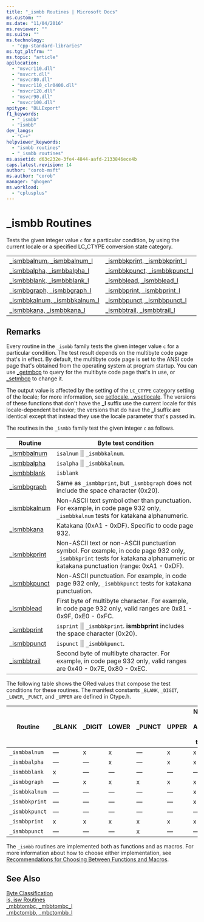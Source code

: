 ```yaml
---
title: "_ismbb Routines | Microsoft Docs"
ms.custom: ""
ms.date: "11/04/2016"
ms.reviewer: ""
ms.suite: ""
ms.technology: 
  - "cpp-standard-libraries"
ms.tgt_pltfrm: ""
ms.topic: "article"
apilocation: 
  - "msvcr110.dll"
  - "msvcrt.dll"
  - "msvcr80.dll"
  - "msvcr110_clr0400.dll"
  - "msvcr120.dll"
  - "msvcr90.dll"
  - "msvcr100.dll"
apitype: "DLLExport"
f1_keywords: 
  - "_ismbb"
  - "ismbb"
dev_langs: 
  - "C++"
helpviewer_keywords: 
  - "ismbb routines"
  - "_ismbb routines"
ms.assetid: d63c232e-3fe4-4844-aafd-2133846ece4b
caps.latest.revision: 14
author: "corob-msft"
ms.author: "corob"
manager: "ghogen"
ms.workload: 
  - "cplusplus"
---
```

# _ismbb Routines
Tests the given integer value `c` for a particular condition, by using the current locale or a specified LC_CTYPE conversion state category.  
  
|||  
|-|-|  
|[_ismbbalnum, _ismbbalnum_l](../c-runtime-library/reference/ismbbalnum-ismbbalnum-l.md)|[_ismbbkprint, _ismbbkprint_l](../c-runtime-library/reference/ismbbkprint-ismbbkprint-l.md)|  
|[_ismbbalpha, _ismbbalpha_l](../c-runtime-library/reference/ismbbalpha-ismbbalpha-l.md)|[_ismbbkpunct, _ismbbkpunct_l](../c-runtime-library/reference/ismbbkpunct-ismbbkpunct-l.md)|  
|[_ismbbblank, _ismbbblank_l](../c-runtime-library/reference/ismbbblank-ismbbblank-l.md)|[_ismbblead, _ismbblead_l](../c-runtime-library/reference/ismbblead-ismbblead-l.md)|  
|[_ismbbgraph, _ismbbgraph_l](../c-runtime-library/reference/ismbbgraph-ismbbgraph-l.md)|[_ismbbprint, _ismbbprint_l](../c-runtime-library/reference/ismbbprint-ismbbprint-l.md)|  
|[_ismbbkalnum, _ismbbkalnum_l](../c-runtime-library/reference/ismbbkalnum-ismbbkalnum-l.md)|[_ismbbpunct, _ismbbpunct_l](../c-runtime-library/reference/ismbbpunct-ismbbpunct-l.md)|  
|[_ismbbkana, _ismbbkana_l](../c-runtime-library/reference/ismbbkana-ismbbkana-l.md)|[_ismbbtrail, _ismbbtrail_l](../c-runtime-library/reference/ismbbtrail-ismbbtrail-l.md)|  
  
## Remarks  
 Every routine in the `_ismbb` family tests the given integer value `c` for a particular condition. The test result depends on the multibyte code page that's in effect. By default, the multibyte code page is set to the ANSI code page that's obtained from the operating system at program startup. You can use [_getmbcp](../c-runtime-library/reference/getmbcp.md) to query for the multibyte code page that's in use, or [_setmbcp](../c-runtime-library/reference/setmbcp.md) to change it.  
  
 The output value is affected by the setting of the `LC_CTYPE` category setting of the locale; for more information, see [setlocale, _wsetlocale](../c-runtime-library/reference/setlocale-wsetlocale.md). The versions of these functions that don't have the **_l** suffix use the current locale for this locale-dependent behavior; the versions that do have the **_l** suffix are identical except that instead they use the locale parameter that's passed in.  
  
 The routines in the `_ismbb` family test the given integer `c` as follows.  
  
|Routine|Byte test condition|  
|-------------|-------------------------|  
|[_ismbbalnum](../c-runtime-library/reference/ismbbalnum-ismbbalnum-l.md)|`isalnum` &#124;&#124; `_ismbbkalnum`.|  
|[_ismbbalpha](reference/ismbbalpha-ismbbalpha-l.md)|`isalpha` &#124;&#124; `_ismbbkalnum`.|  
|[_ismbbblank](../c-runtime-library/reference/ismbbblank-ismbbblank-l.md)|`isblank`|  
|[_ismbbgraph](../c-runtime-library/reference/ismbbgraph-ismbbgraph-l.md)|Same as `_ismbbprint`, but `_ismbbgraph` does not include the space character (0x20).|  
|[_ismbbkalnum](../c-runtime-library/reference/ismbbkalnum-ismbbkalnum-l.md)|Non-ASCII text symbol other than punctuation. For example, in code page 932 only, `_ismbbkalnum` tests for katakana alphanumeric.|  
|[_ismbbkana](../c-runtime-library/reference/ismbbkana-ismbbkana-l.md)|Katakana (0xA1 - 0xDF). Specific to code page 932.|  
|[_ismbbkprint](../c-runtime-library/reference/ismbbkprint-ismbbkprint-l.md)|Non-ASCII text or non-ASCII punctuation symbol. For example, in code page 932 only, `_ismbbkprint` tests for katakana alphanumeric or katakana punctuation (range: 0xA1 - 0xDF).|  
|[_ismbbkpunct](../c-runtime-library/reference/ismbbkpunct-ismbbkpunct-l.md)|Non-ASCII punctuation. For example, in code page 932 only, `_ismbbkpunct` tests for katakana punctuation.|  
|[_ismbblead](../c-runtime-library/reference/ismbblead-ismbblead-l.md)|First byte of multibyte character. For example, in code page 932 only, valid ranges are 0x81 - 0x9F, 0xE0 - 0xFC.|  
|[_ismbbprint](../c-runtime-library/reference/ismbbprint-ismbbprint-l.md)|`isprint` &#124;&#124; `_ismbbkprint`. **ismbbprint** includes the space character (0x20).|  
|[_ismbbpunct](../c-runtime-library/reference/ismbbpunct-ismbbpunct-l.md)|`ispunct` &#124;&#124; `_ismbbkpunct`.|  
|[_ismbbtrail](../c-runtime-library/reference/ismbbtrail-ismbbtrail-l.md)|Second byte of multibyte character. For example, in code page 932 only, valid ranges are 0x40 - 0x7E, 0x80 - 0xEC.|  
  
 The following table shows the ORed values that compose the test conditions for these routines. The manifest constants `_BLANK`, `_DIGIT`, `_LOWER`, `_PUNCT`, and `_UPPER` are defined in Ctype.h.  
  
|Routine|_BLANK|_DIGIT|LOWER|_PUNCT|UPPER|Non-<br /><br /> ASCII<br /><br /> text|Non-<br /><br /> ASCII<br /><br /> punct|  
|-------------|-------------|-------------|-----------|-------------|-----------|------------------------------|-------------------------------|  
|`_ismbbalnum`|—|x|x|—|x|x|—|  
|`_ismbbalpha`|—|—|x|—|x|x|—|  
|`_ismbbblank`|x|—|—|—|—|—|—|  
|`_ismbbgraph`|—|x|x|x|x|x|x|  
|`_ismbbkalnum`|—|—|—|—|—|x|—|  
|`_ismbbkprint`|—|—|—|—|—|x|x|  
|`_ismbbkpunct`|—|—|—|—|—|—|x|  
|`_ismbbprint`|x|x|x|x|x|x|x|  
|`_ismbbpunct`|—|—|—|x|—|—|x|  
  
 The `_ismbb` routines are implemented both as functions and as macros. For more information about how to choose either implementation, see [Recommendations for Choosing Between Functions and Macros](../c-runtime-library/recommendations-for-choosing-between-functions-and-macros.md).  
  
## See Also  
 [Byte Classification](../c-runtime-library/byte-classification.md)   
 [is, isw Routines](../c-runtime-library/is-isw-routines.md)   
 [_mbbtombc, _mbbtombc_l](../c-runtime-library/reference/mbbtombc-mbbtombc-l.md)   
 [_mbctombb, _mbctombb_l](../c-runtime-library/reference/mbctombb-mbctombb-l.md)